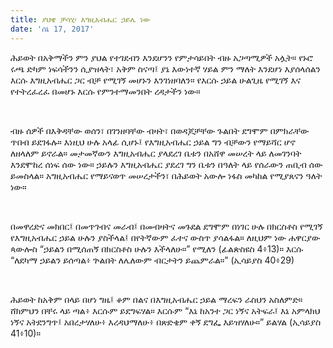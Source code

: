 ```yaml
---
title: ያህዌ ቻሳሂ፡ እግዚአብሔር ኃይሌ ነው
date: 'ሰኔ 17, 2017'
---
```


<script>
  import { theme2 } from '../../../../store/themes/theme2.svelte';
  import ArticleHero from '../../../../components/article_components/article_hero.svelte';
  import ArticleHeader from '../../../../components/article_components/article_header.svelte';
</script>

<ArticleHero 
  title={title} 
  date={date}
  subtopic={theme2.subtopics[3]} 
/>

<ArticleHeader content="እግዚአብሔር ኃይሌ ነው" />

ሕይወት በአቅማችን ምን ያህል የተገደብን እንደሆንን የምታሳይበት ብዙ አጋጣሚዎች አሏት። የኑሮ ሩጫ ድካም ነፍሳችንን ሲያዝላት፣ አቅም ስናጣ፤ ያኔ እውነተኛ ሃይል ምን ማለት እንደሆነ እያሰላሰልን እርሱ እግዚአብሔር ጋር ብቻ የሚገኝ መሆኑን እንገነዘባለን። የእርሱ ኃይል ሁልጊዜ የሚገኝ እና የተትረፈረፈ በመሆኑ እርሱ የምንተማመንበት ረዳታችን ነው።

<br />

ብዙ ሰዎች በእቅዳቸው ወሰን፣ በገንዘባቸው ብዛት፣ በወዳጆቻቸው ጉልበት ደግሞም በምክራቸው ጥበብ ይደገፋሉ። እነዚህ ሁሉ አላፊ ሲሆኑ፤ የእግዚአብሔር ኃይል ግን ብቻውን የማይሻር ሆኖ ለዘላለም ይኖራል። መታመኛውን እግዚአብሔር ያላደረገ ቤቱን በአሸዋ መሠረት ላይ ለመገንባት እንደሞከረ ሰነፍ ሰው ነው። ኃይሉን እግዚአብሔር ያደረገ ግን ቤቱን በዓለት ላይ የሰራውን ጠቢብ ሰው ይመስላል። አግዚአብሔር የማይናወጥ መሠረታችን፣ በሕይወት አውሎ ነፋስ መካከል የሚያጸናን ዓለት ነው።

<br />

በመዋረድና መክበር፤ በመጥገብና መራብ፤ በመብዛትና መጉደል ደግሞም በነገር ሁሉ በክርስቶስ የሚገኝ የእግዚአብሔር ኃይል ሁሉን ያስችላል፤ በየትኛውም ፈተና ውስጥ ያሳልፋል። ለዚህም ነው ሐዋርያው ጳውሎስ “ኃይልን በሚሰጠኝ በክርስቶስ ሁሉን እችላለሁ።” የሚለን (ፊልጵስዩስ 4፥13)። እርሱ “ለደካማ ኃይልን ይሰጣል፥ ጕልበት ለሌለውም ብርታትን ይጨምራል።” (ኢሳይያስ 40፥29)

<br />

ሕይወት ከአቅም በላይ በሆነ ግዜ፤ ቆም በልና በእግዚአብሔር ኃይል ማረፍን ራስህን አስለምድ። ሸክምህን በቸሩ ላይ ጣል፥ እርሱም ይደግፍሃል። እርሱም “እኔ ከአንተ ጋር ነኝና አትፍራ፤ እኔ አምላክህ ነኝና አትደንግጥ፤ አበረታሃለሁ፥ እረዳህማለሁ፥ በጽድቄም ቀኝ ደግፌ እይዝሃለሁ።” ይልሃል (ኢሳይያስ 41፥10)።
